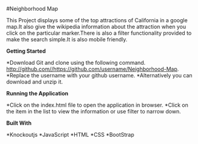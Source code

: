 #Neighborhood Map

This Project displays some of the top attractions of California in a google map.It also give the wikipedia information about the attraction when you click on the particular marker.There is also a filter functionality provided to make the search simple.It is also mobile friendly.

**Getting Started**

*Download Git and clone using the following command.
           http://github.com//https://github.com/username/Neighborhood-Map.
*Replace the username with your github username.
*Alternatively you can download and unzip it.

**Running the Application**

*Click on the index.html file to open the application in browser.
*Click on the item in the list to view the information or use filter to narrow down.

**Built With**

*Knockoutjs
*JavaScript
*HTML
*CSS
*BootStrap

